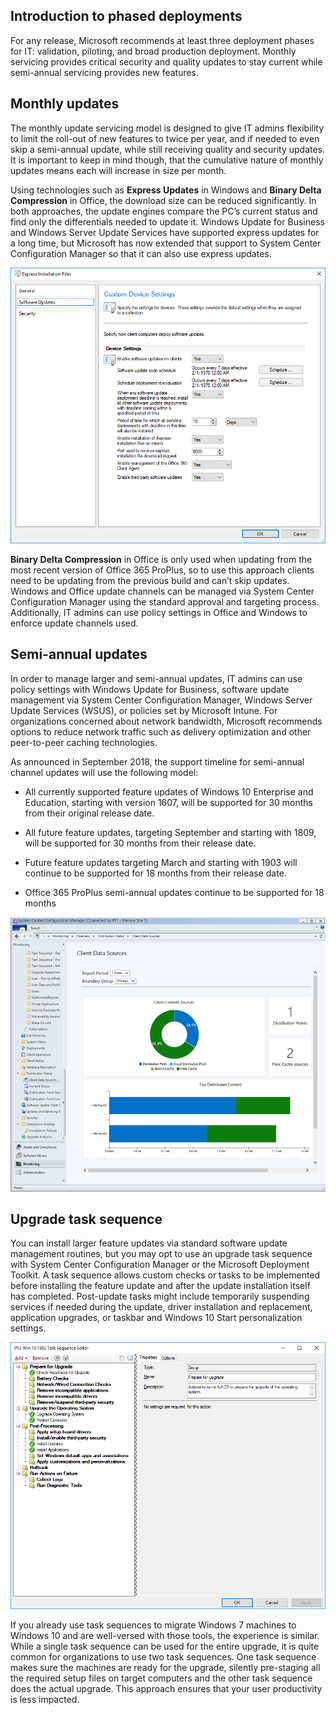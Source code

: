 ## Introduction to phased deployments

For any release, Microsoft recommends at least three deployment phases for IT: validation, piloting, and broad production deployment. Monthly servicing provides critical security and quality updates to stay current while semi-annual servicing provides new features.

## Monthly updates

The monthly update servicing model is designed to give IT admins flexibility to limit the roll-out of new features to twice per year, and if needed to even skip a semi-annual update, while still receiving quality and security updates. It is important to keep in mind though, that the cumulative nature of monthly updates means each will increase in size per month.

Using technologies such as **Express Updates** in Windows and **Binary Delta Compression** in Office, the download size can be reduced significantly. In both approaches, the update engines compare the PC’s current status and find only the differentials needed to update it. Windows Update for Business and Windows Server Update Services have supported express updates for a long time, but Microsoft has now extended that support to System Center Configuration Manager so that it can also use express updates. 

![step-7-1](../media/step-7-1.png)

**Binary Delta Compression** in Office is only used when updating from the most recent version of Office 365 ProPlus, so to use this approach clients need to be updating from the previous build and can’t skip updates. Windows and Office update channels can be managed via System Center Configuration Manager using the standard approval and targeting process. Additionally, IT admins can use policy settings in Office and Windows to enforce update channels used.

## Semi-annual updates

In order to manage larger and semi-annual updates, IT admins can use policy settings with Windows Update for Business, software update management via System Center Configuration Manager, Windows Server Update Services (WSUS), or policies set by Microsoft Intune. For organizations concerned about network bandwidth, Microsoft recommends options to reduce network traffic such as delivery optimization and other peer-to-peer caching technologies.

As announced in September 2018, the support timeline for semi-annual channel updates will use the following model:

- All currently supported feature updates of Windows 10 Enterprise and Education, starting with version 1607, will be supported for 30 months from their original release date.

- All future feature updates, targeting September and starting with 1809, will be supported for 30 months from their release date.

- Future feature updates targeting March and starting with 1903 will continue to be supported for 18 months from their release date.

- Office 365 ProPlus semi-annual updates continue to be supported for 18 months

![step-7-2](../media/step-7-2.png)

## Upgrade task sequence

You can install larger feature updates via standard software update management routines, but you may opt to use an upgrade task sequence with System Center Configuration Manager or the Microsoft Deployment Toolkit. A task sequence allows custom checks or tasks to be implemented before installing the feature update and after the update installation itself has completed. Post-update tasks might include temporarily suspending services if needed during the update, driver installation and replacement, application upgrades, or taskbar and Windows 10 Start personalization settings.

![step-7-3](../media/step-7-3.png)

If you already use task sequences to migrate Windows 7 machines to Windows 10 and are well-versed with those tools, the experience is similar. While a single task sequence can be used for the entire upgrade, it is quite common for organizations to use two task sequences. One task sequence makes sure the machines are ready for the upgrade, silently pre-staging all the required setup files on target computers and the other task sequence does the actual upgrade. This approach ensures that your user productivity is less impacted.
